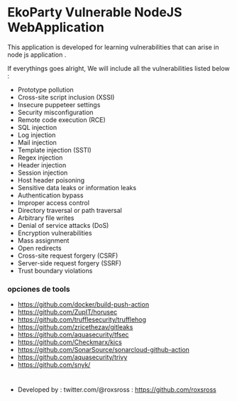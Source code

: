 # EkoParty Vulnerable NodeJS WebApplication
This application is developed for learning vulnerabilities that can arise in  node js application . 

If everythings goes alright, We will include all the vulnerabilities listed below : 

- Prototype pollution
- Cross-site script inclusion (XSSI)
- Insecure puppeteer settings
- Security misconfiguration
- Remote code execution (RCE)
- SQL injection
- Log injection
- Mail injection
- Template injection (SSTI)
- Regex injection
- Header injection
- Session injection
- Host header poisoning
- Sensitive data leaks or information leaks
- Authentication bypass
- Improper access control
- Directory traversal or path traversal
- Arbitrary file writes
- Denial of service attacks (DoS)
- Encryption vulnerabilities
- Mass assignment
- Open redirects
- Cross-site request forgery (CSRF)
- Server-side request forgery (SSRF)
- Trust boundary violations


### opciones de tools

- https://github.com/docker/build-push-action
- https://github.com/ZupIT/horusec
- https://github.com/trufflesecurity/trufflehog
- https://github.com/zricethezav/gitleaks
- https://github.com/aquasecurity/tfsec
- https://github.com/Checkmarx/kics
- https://github.com/SonarSource/sonarcloud-github-action
-  https://github.com/aquasecurity/trivy
- https://github.com/snyk/


#
- Developed by : twitter.com/@roxsross
             : https://github.com/roxsross
             
